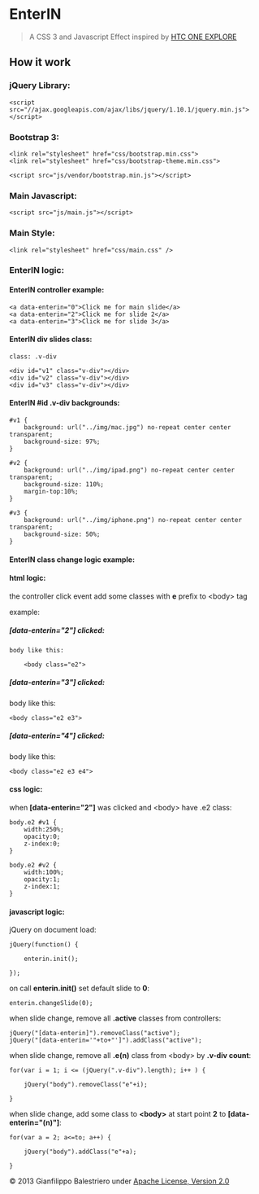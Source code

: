 # EnterIN

> A CSS 3 and Javascript Effect inspired by [HTC ONE EXPLORE](http://one.htc.com/experienceit/index.html)

## How it work

### jQuery Library:

    <script src="//ajax.googleapis.com/ajax/libs/jquery/1.10.1/jquery.min.js"></script>

### Bootstrap 3:
	
	<link rel="stylesheet" href="css/bootstrap.min.css">
	<link rel="stylesheet" href="css/bootstrap-theme.min.css">
	
	<script src="js/vendor/bootstrap.min.js"></script>

### Main Javascript:

    <script src="js/main.js"></script>
    
### Main Style:    

    <link rel="stylesheet" href="css/main.css" />
    
### EnterIN logic:    

#### EnterIN controller example:
    
    <a data-enterin="0">Click me for main slide</a>
    <a data-enterin="2">Click me for slide 2</a>
    <a data-enterin="3">Click me for slide 3</a>
    
#### EnterIN div slides class:

	class: .v-div
	
	<div id="v1" class="v-div"></div>
	<div id="v2" class="v-div"></div>
	<div id="v3" class="v-div"></div>
		
#### EnterIN #id .v-div backgrounds:

	#v1 {
		background: url("../img/mac.jpg") no-repeat center center transparent;
		background-size: 97%;			
	}
	
	#v2 {
		background: url("../img/ipad.png") no-repeat center center transparent;
		background-size: 110%;
		margin-top:10%;
	}
	
	#v3 {
		background: url("../img/iphone.png") no-repeat center center transparent;
		background-size: 50%;			
	}

#### EnterIN <body> class change logic example:

#### html logic:

the controller click event add some classes with <b>e</b> prefix to &lt;body&gt; tag
		
example:
		
##### [data-enterin="2"] clicked:

	body like this:
		
		<body class="e2">
				
##### [data-enterin="3"] clicked:

body like this:
		
	<body class="e2 e3">
		
##### [data-enterin="4"] clicked:

body like this:
		
	<body class="e2 e3 e4">	
					
#### css logic:
		
when <b>[data-enterin="2"]</b> was clicked and &lt;body&gt; have .e2 class:
		
	body.e2 #v1 {
		width:250%;
		opacity:0;
		z-index:0;	
	}
			
	body.e2 #v2 {
		width:100%;
		opacity:1;
		z-index:1;	
	}

#### javascript logic:

jQuery on document load:

	jQuery(function() {
	
		enterin.init();
	
	});
		
on call <b>enterin.init()</b> set default slide to <b>0</b>:

	enterin.changeSlide(0);
		
when slide change, remove all <b>.active</b> classes from controllers:

	jQuery("[data-enterin]").removeClass("active");
	jQuery("[data-enterin='"+to+"']").addClass("active");	
		
when slide change, remove all <b>.e(n)</b> class from &lt;body&gt; by <b>.v-div count</b>:
			
	for(var i = 1; i <= (jQuery(".v-div").length); i++ ) {
	
		jQuery("body").removeClass("e"+i);
	
	}

when slide change, add some class to <b>&lt;body&gt;</b> at start point <b>2</b> to <b>[data-enterin="(n)"]</b>:
		
	for(var a = 2; a<=to; a++) {
		
		jQuery("body").addClass("e"+a);
		
	}

		
© 2013 Gianfilippo Balestriero under [Apache License, Version 2.0](http://www.apache.org/licenses/LICENSE-2.0)
